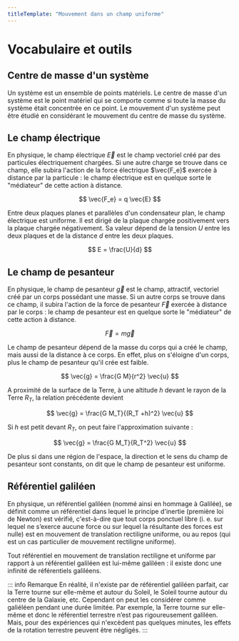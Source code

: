 ```yaml
---
titleTemplate: "Mouvement dans un champ uniforme"
---
```


# Vocabulaire et outils

## Centre de masse d'un système

Un système est un ensemble de points matériels. Le centre de masse d'un système est le point matériel qui se comporte comme si toute la masse du système était concentrée en ce point. Le mouvement d'un système peut être étudié en considérant le mouvement du centre de masse du système.

## Le champ électrique

En physique, le champ électrique $\vec{E}$ est le champ vectoriel créé par des particules électriquement chargées. Si une autre charge se trouve dans ce champ, elle subira l'action de la force électrique $\vec{F_e}$ exercée à distance par la particule : le champ électrique est en quelque sorte le "médiateur" de cette action à distance.

$$
\vec{F_e} = q \vec{E}
$$

Entre deux plaques planes et parallèles d'un condensateur plan, le champ électrique est uniforme. Il est dirigé de la plaque chargée positivement vers la plaque chargée négativement. Sa valeur dépend de la tension $U$ entre les deux plaques et de la distance $d$ entre les deux plaques.

$$
E = \frac{U}{d}
$$

## Le champ de pesanteur

En physique, le champ de pesanteur $\vec{g}$ est le champ, attractif, vectoriel créé par un corps possédant une masse. Si un autre corps se trouve dans ce champ, il subira l'action de la force de pesanteur $\vec{F}$ exercée à distance par le corps : le champ de pesanteur est en quelque sorte le "médiateur" de cette action à distance.

$$
\vec{F} = m \vec{g}
$$

Le champ de pesanteur dépend de la masse du corps qui a créé le champ, mais aussi de la distance à ce corps. En effet, plus on s'éloigne d'un corps, plus le champ de pesanteur qu'il crée est faible.

$$
\vec{g} = \frac{G M}{r^2} \vec{u}
$$

A proximité de la surface de la Terre, à une altitude $h$ devant le rayon de la Terre $R_T$, la relation précédente devient

$$
\vec{g} = \frac{G M_T}{(R_T +h)^2} \vec{u}
$$

Si $h$ est petit devant $R_T$, on peut faire l'approximation suivante :

$$
\vec{g} = \frac{G M_T}{R_T^2} \vec{u}
$$

De plus si dans une région de l'espace, la direction et le sens du champ de pesanteur sont constants, on dit que le champ de pesanteur est uniforme.

## Référentiel galiléen

En physique, un référentiel galiléen (nommé ainsi en hommage à Galilée), se définit comme un référentiel dans lequel le principe d'inertie (première loi de Newton) est vérifié, c'est-à-dire que tout corps ponctuel libre (i. e. sur lequel ne s’exerce aucune force ou sur lequel la résultante des forces est nulle) est en mouvement de translation rectiligne uniforme, ou au repos (qui est un cas particulier de mouvement rectiligne uniforme).

Tout référentiel en mouvement de translation rectiligne et uniforme par rapport à un référentiel galiléen est lui-même galiléen : il existe donc une infinité de référentiels galiléens.

::: info Remarque
En réalité, il n'existe par de référentiel galiléen parfait, car la Terre tourne sur elle-même et autour du Soleil, le Soleil tourne autour du centre de la Galaxie, etc. Cependant on peut les considérer comme galiéléen pendant une durée limitée. Par exemple, la Terre tourne sur elle-même et donc le référentiel terrestre n’est pas rigoureusement galiléen. Mais, pour des expériences qui n'excèdent pas quelques minutes, les effets de la rotation terrestre peuvent être négligés.
:::